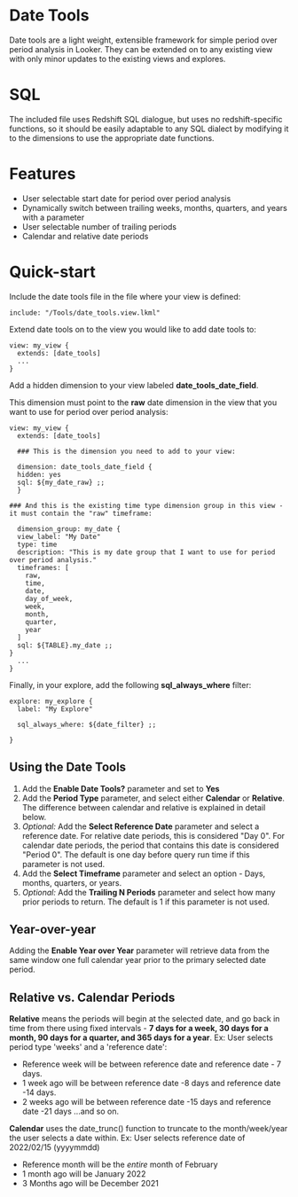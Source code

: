 # Date Tools

Date tools are a light weight, extensible framework for simple period over period analysis in Looker. They can be extended on to any existing view with only minor updates to the existing views and explores.

# SQL

The included file uses Redshift SQL dialogue, but uses no redshift-specific functions, so it should be easily adaptable to any SQL dialect by modifying it to the dimensions to use the appropriate date functions.

# Features

 - User selectable start date for period over period analysis
 - Dynamically switch between trailing weeks, months, quarters, and years with a parameter
 - User selectable number of trailing periods
 - Calendar and relative date periods

# Quick-start

Include the date tools file in the file where your view is defined:

    include: "/Tools/date_tools.view.lkml"

Extend date tools on to the view you would like to add date tools to:

    view: my_view {
      extends: [date_tools]
      ...
    }

Add a hidden dimension to your view labeled **date_tools_date_field**.

This dimension must point to the **raw** date dimension in the view that you want to use for period over period analysis:

    view: my_view {
      extends: [date_tools]

      ### This is the dimension you need to add to your view:

      dimension: date_tools_date_field {
      hidden: yes
      sql: ${my_date_raw} ;;
      }

    ### And this is the existing time type dimension group in this view - it must contain the "raw" timeframe:

      dimension_group: my_date {
      view_label: "My Date"
      type: time
      description: "This is my date group that I want to use for period over period analysis."
      timeframes: [
        raw,
        time,
        date,
        day_of_week,
        week,
        month,
        quarter,
        year
      ]
      sql: ${TABLE}.my_date ;;
    }
      ...
    }

Finally, in your explore, add the following **sql_always_where** filter:

    explore: my_explore {
      label: "My Explore"

      sql_always_where: ${date_filter} ;;

    }

## Using the Date Tools

 1. Add the **Enable Date Tools?** parameter and set to **Yes**
 2. Add the **Period Type** parameter, and select either **Calendar** or **Relative**. The difference between calendar and relative is explained in detail below.
 3. *Optional:* Add the **Select Reference Date** parameter and select a reference date. For relative date periods, this is considered "Day 0". For calendar date periods, the period that contains this date is considered "Period 0". The default is one day before query run time if this parameter is not used.
 4. Add the **Select Timeframe** parameter and select an option - Days, months, quarters, or years.
 5. *Optional:* Add the **Trailing N Periods** parameter and select how many prior periods to return. The default is 1 if this parameter is not used.

## Year-over-year

Adding the **Enable Year over Year** parameter will retrieve data from the same window one full calendar year prior to the primary selected date period.

## Relative vs. Calendar Periods

**Relative** means the periods will begin at the selected date, and go back in time from there using fixed intervals - **7 days for a week, 30 days for a month, 90 days for a quarter, and 365 days for a year**. Ex: User selects period type 'weeks' and a 'reference date':
- Reference week will be between reference date and reference date - 7 days.
 - 1 week ago will be between reference date -8 days and reference date -14 days.
  - 2 weeks ago will be between reference date -15 days and reference date -21 days ...and so on.

**Calendar** uses the date_trunc() function to truncate to the month/week/year the user selects a date within. Ex: User selects reference date of 2022/02/15 (yyyymmdd)
- Reference month will be the *entire* month of February
- 1 month ago will be January 2022
- 3 Months ago will be December 2021
